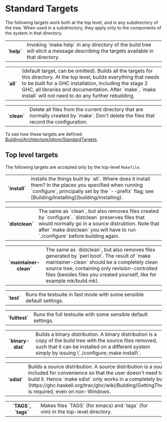 # Standard Targets


The following targets work both at the top level, and in any subdirectory of the tree.  When used in a subdirectory, they apply only to the components of the system in that directory.

<table><tr><th>`help`</th>
<td>
Invoking `make help` in any directory of the build tree will elicit
a message describing the targets available in that directory.
</td></tr></table>

<table><tr><th>`all`</th>
<td>
(default target, can be omitted).  Builds all the targets for this
directory.  At the top level, builds everything that needs to
be built for a GHC installation, including the stage 2 GHC, all
libraries and documentation.  After `make`, `make install` will not
need to do any further rebuilding.
</td></tr></table>

<table><tr><th>`clean`</th>
<td>
Delete all files from the current directory that are normally
created by `make`.  Don't delete the files that record the
configuration.
</td></tr></table>


To see how these targets are defined: [Building/Architecture/Idiom/StandardTargets](building/architecture/idiom/standard-targets).

## Top level targets


The following targets are accepted only by the top-level `Makefile`:

<table><tr><th>`install`</th>
<td>
installs the things built by `all`.  Where does it install them?  In
the places you specified when running `configure`, principally set
by the `--prefix` flag; see [Building/Installing](building/installing).
</td></tr></table>

<table><tr><th>`distclean`</th>
<td>
The same as `clean`, but also removes files created by `configure`.
`distclean` preserves files that would normally go in a source
distrubtion.  Note that after `make distclean` you will have to run
`./configure` before building again.
</td></tr></table>

<table><tr><th>`maintainer-clean`</th>
<td>
The same as `distclean`, but also removes files generated by `perl boot`.
The result of `make maintainer-clean` should be a completely clean
source tree, containing only revision-controlled files (besides files
you created yourself, like for example mk/build.mk).
</td></tr></table>

<table><tr><th>`test`</th>
<td>
Runs the testsuite in fast mode with some sensible default settings.
</td></tr></table>

<table><tr><th>`fulltest`</th>
<td>
Runs the full testsuite with some sensible default settings.
</td></tr></table>

<table><tr><th>`binary-dist`</th>
<td>
Builds a binary distribution.  A binary distribution is a copy of
the build tree with the source files removed, such that it can be
installed on a different system simply by issuing \`./configure; make
install\`.
</td></tr></table>

<table><tr><th>`sdist`</th>
<td>
Builds a source distribution.  A source distribution is a source
tree for GHC, complete with some extra files included for
convenience so that the user doesn't need to install `autoconf`,
`Happy`, or `Alex` in order to build it.  Hence `make sdist` only
works in a completely built tree. Note:
[ ghc-tarballs](https://ghc.haskell.org/trac/ghc/wiki/Building/GettingTheSources#QuicklygettingtheGHCsourcerepository)
is required, even on non-Windows.
</td></tr></table>

<table><tr><th>`TAGS`, `tags`</th>
<td>
Makes files `TAGS` (for emacs) and `tags` (for vim) in the top-level directory.
</td></tr></table>